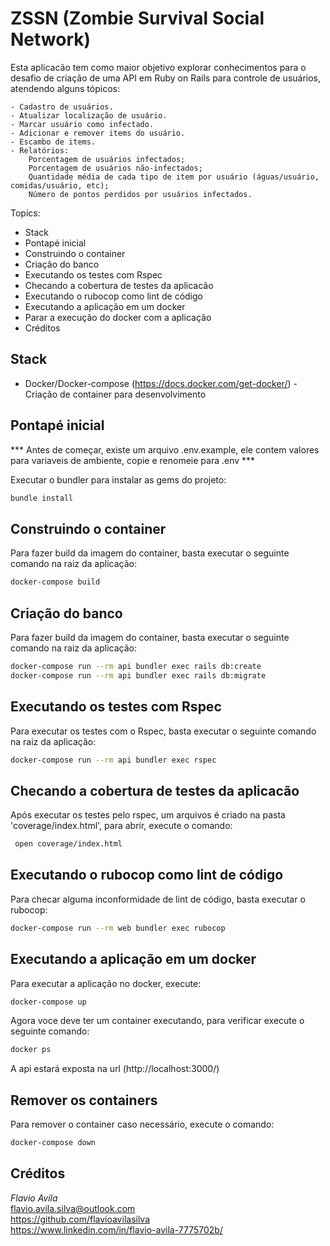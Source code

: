 # ZSSN (Zombie Survival Social Network)

Esta aplicacão tem como maior objetivo explorar conhecimentos para o desafio de criação de uma API em Ruby on Rails para controle de usuários, atendendo alguns tópicos:

    - Cadastro de usuários.
    - Atualizar localização de usuário.
    - Marcar usuário como infectado.
    - Adicionar e remover items do usuário.
    - Escambo de items.
    - Relatórios: 
        Porcentagem de usuários infectados; 
        Porcentagem de usuários não-infectados;
        Quantidade média de cada tipo de item por usuário (águas/usuário, comidas/usuário, etc);
        Número de pontos perdidos por usuários infectados.

Topics:

- Stack
- Pontapé inicial
- Construindo o container
- Criação do banco
- Executando os testes com Rspec
- Checando a cobertura de testes da aplicacão
- Executando o rubocop como lint de código
- Executando a aplicação em um docker
- Parar a execução do docker com a aplicação
- Créditos

## Stack

- Docker/Docker-compose (https://docs.docker.com/get-docker/) - Criação de container para desenvolvimento

## Pontapé inicial

*** Antes de começar, existe um arquivo .env.example, ele contem valores para variaveis de ambiente, copie e renomeie para .env ***

Executar o bundler para instalar as gems do projeto:

```bash
bundle install
```

## Construindo o container 

Para fazer build da imagem do container, basta executar o seguinte comando na raiz da aplicação:

```bash
docker-compose build
```

## Criação do banco

Para fazer build da imagem do container, basta executar o seguinte comando na raiz da aplicação:
```bash
docker-compose run --rm api bundler exec rails db:create 
docker-compose run --rm api bundler exec rails db:migrate
```

## Executando os testes com Rspec

Para executar os testes com o Rspec, basta executar o seguinte comando na raiz da aplicação:

```bash
docker-compose run --rm api bundler exec rspec
```

## Checando a cobertura de testes da aplicacão

Após executar os testes pelo rspec, um arquivos é criado na pasta 'coverage/index.html', para abrir, execute o comando:

```bash
 open coverage/index.html
```

## Executando o rubocop como lint de código

Para checar alguma inconformidade de lint de código, basta executar o rubocop:

```bash
docker-compose run --rm web bundler exec rubocop
```

## Executando a aplicação em um docker

Para executar a aplicação no docker, execute:

```bash
docker-compose up
```

Agora voce deve ter um container executando, para verificar execute o seguinte comando:

```bash
docker ps
```

A api estará exposta na url (http://localhost:3000/)

## Remover os containers

Para remover o container caso necessário, execute o comando:

```bash
docker-compose down
```

## Créditos

*Flavio Avila*<br>
flavio.avila.silva@outlook.com<br>
https://github.com/flavioavilasilva<br>
https://www.linkedin.com/in/flavio-avila-7775702b/
